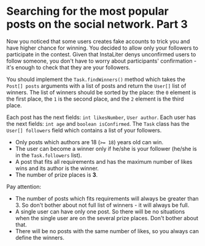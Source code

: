 # Searching for the most popular posts on the social network. Part 3

Now you noticed that some users creates fake accounts to trick you and have higher chance for winning. You decided to
allow only your followers to participate in the contest. Given that InstaLiter denys unconfirmed users to follow
someone, you don't have to worry about participants' confirmation - it's enough to check that they are your followers.

You should implement the `Task.findWinners()` method which takes the `Post[] posts` arguments with a
list of posts and return the `User[]` list of winners. The list of winners should be sorted by the place: the `0`
element is the first place, the `1` is the second place, and the `2` element is the third place.

Each post has the next fields: `int likesNumber`, `User author`. Each user has the next fields: `int age` and
`boolean isConfirmed`. The `Task` class has the `User[] followers` field which contains a list of your followers.

* Only posts which authors are 18 (`>= 18`) years old can win.
* The user can become a winner only if he/she is your follower (he/she is in the `Task.followers` list).
* A post that fits all requirements and has the maximum number of likes wins and its author is the winner.
* The number of prize places is **3**.

Pay attention:

* The number of posts which fits requirements will always be greater than 3. So don't bother about not full list of
  winners - it will always be full.
* A single user can have only one post. So there will be no situations when the single user are on the several prize
  places. Don't bother about that.
* There will be no posts with the same number of likes, so you always can define the winners.